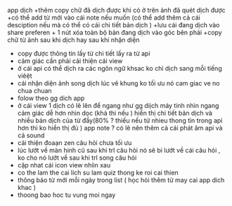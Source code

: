 app dịch
+thêm copy chữ đã dịch được khi có ở trên ảnh đã quét dịch được
+có thể add từ mới vào cái note nếu muốn (có thể add thêm cả cái desciption nếu mà có thể có cái chi tiết bản dịch )
+lưu cái đang dịch vào share preferen + 1 nút xóa toàn bộ bản đang dịch vào góc bên phải
+copy chữ từ ảnh sau khi dịch hay sau khi nhận diện
+ copy được thông tin lấy từ chi tiết lấy ra từ api
+ cảm giác cần phải cải thiện cái view
+ ở cái api có thể dịch ra các ngôn ngữ khsac ko chỉ dịch sang mỗi tiếng viêệt
+ cái nhận diện ảnh song dịch lúc vẽ khung ko tối ưu nó cam giac ve no chua chuan
+ folow theo gg dich app 
+ ở cái view 1 dịch có lẽ lên để ngang như gg diịch máy tinh nhìn ngang cảm giác dễ hơn nhìn dọc
(khả thi nếu )
hiển thị chi tiết bản dịch và nhiều bản dịch của từ đấy(80% ? thiếu nếu từ nhieu thong tin trong api hơn thì ko hiển thị đủ )
app note
? có lẽ nên thêm cả cái phát âm api và cả sound 
+ cải thiện đoaạn zen câu hỏi chưa tối ưu
+ lúc lướt về màn hinh cũ sau khi trl câu hỏi nó sẽ bi lướt về cái câu hỏi , ko cho nó lướt về sau khi trl song câu hỏi
+ cập nhat cái icon view nhiìn xau
+ co the lam the cai lich su lam quiz thong ke roi cai thien 
+ thông báo từ mới mỗi ngày trong list ( học hỏi thêm từ may cai app dich khac )
+ thoong bao hoc tu vung moi ngay 